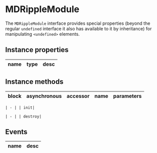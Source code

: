 # MDRippleModule
The `MDRippleModule` interface provides special properties (beyond the regular `undefined` interface it also has available to it by inheritance) for manipulating `<undefined>` elements.

## Instance properties

name|type|desc
---|---|---

## Instance methods

block| asynchronous | accessor| name| parameters
---| --- | ---| ---| ---

    | - | | init| 

    | - | | destroy| 

## Events

name|desc
---|---
